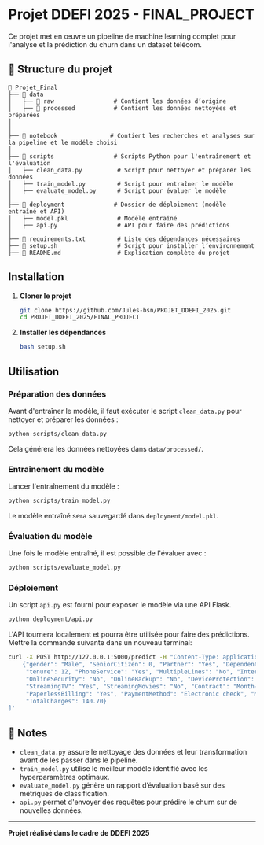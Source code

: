 # Projet DDEFI 2025 - FINAL_PROJECT

Ce projet met en œuvre un pipeline de machine learning complet pour l'analyse et la prédiction du churn dans un dataset télécom.

## 📂 Structure du projet

```
📂 Projet_Final
├── 📂 data
│   ├── 📂 raw                 # Contient les données d’origine
│   ├── 📂 processed           # Contient les données nettoyées et préparées
│
│
├── 📂 notebook               # Contient les recherches et analyses sur la pipeline et le modéle choisi 
│
├── 📂 scripts                 # Scripts Python pour l'entraînement et l'évaluation
│   ├── clean_data.py          # Script pour nettoyer et préparer les données
│   ├── train_model.py         # Script pour entraîner le modèle
│   ├── evaluate_model.py      # Script pour évaluer le modèle
│
├── 📂 deployment              # Dossier de déploiement (modèle entraîné et API)
│   ├── model.pkl              # Modèle entraîné
│   ├── api.py                 # API pour faire des prédictions
│
├── 📜 requirements.txt         # Liste des dépendances nécessaires
├── 📜 setup.sh                 # Script pour installer l’environnement
├── 📜 README.md                # Explication complète du projet
```

##  Installation

1. **Cloner le projet**
   ```bash
   git clone https://github.com/Jules-bsn/PROJET_DDEFI_2025.git
   cd PROJET_DDEFI_2025/FINAL_PROJECT
   ```

2. **Installer les dépendances**
   ```bash
   bash setup.sh
   ```

##  Utilisation

###  Préparation des données
Avant d'entraîner le modèle, il faut exécuter le script `clean_data.py` pour nettoyer et préparer les données :
```bash
python scripts/clean_data.py
```
Cela générera les données nettoyées dans `data/processed/`.

###  Entraînement du modèle
Lancer l'entraînement du modèle :
```bash
python scripts/train_model.py
```
Le modèle entraîné sera sauvegardé dans `deployment/model.pkl`.

###  Évaluation du modèle
Une fois le modèle entraîné, il est possible de l'évaluer avec :
```bash
python scripts/evaluate_model.py
```

###  Déploiement
Un script `api.py` est fourni pour exposer le modèle via une API Flask.
```bash
python deployment/api.py
```
L'API tournera localement et pourra être utilisée pour faire des prédictions.
Mettre la commande suivante dans un nouveau terminal: 
```bash
curl -X POST http://127.0.0.1:5000/predict -H "Content-Type: application/json" -d '[
    {"gender": "Male", "SeniorCitizen": 0, "Partner": "Yes", "Dependents": "No", 
     "tenure": 12, "PhoneService": "Yes", "MultipleLines": "No", "InternetService": "Fiber optic",
     "OnlineSecurity": "No", "OnlineBackup": "No", "DeviceProtection": "No", "TechSupport": "No",
     "StreamingTV": "Yes", "StreamingMovies": "No", "Contract": "Month-to-month",
     "PaperlessBilling": "Yes", "PaymentMethod": "Electronic check", "MonthlyCharges": 70.35,
     "TotalCharges": 140.70}
]'
```

## 📜 Notes
- `clean_data.py` assure le nettoyage des données et leur transformation avant de les passer dans le pipeline.
- `train_model.py` utilise le meilleur modèle identifié avec les hyperparamètres optimaux.
- `evaluate_model.py` génère un rapport d’évaluation basé sur des métriques de classification.
- `api.py` permet d'envoyer des requêtes pour prédire le churn sur de nouvelles données.

---

 **Projet réalisé dans le cadre de DDEFI 2025**
